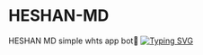 # HESHAN-MD
HESHAN MD simple whts app bot🌟
<a href="https://git.io/typing-svg"><img src="https://readme-typing-svg.demolab.com?font=EB+Garamond&weight=800&size=28&duration=4000&pause=1000&random=false&width=435&lines=+•★⃝ HESHAN-+MD ★⃝•;MULTI-DEVICE+WHATSAPP+BOT;DEVELOPED+BY+DINIDU+HESHAN;RELEASED+DATE+2025/04/10." alt="Typing SVG" /></a>
 </p>

